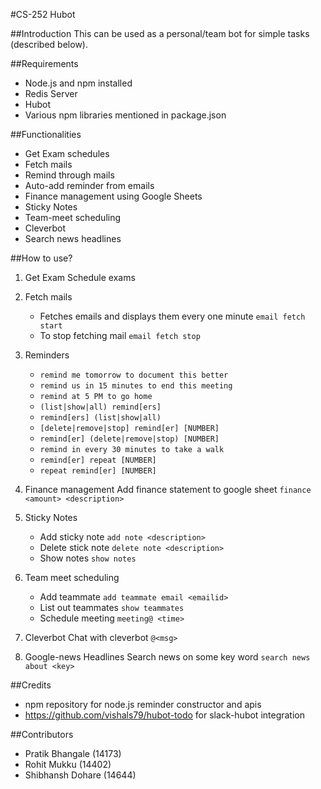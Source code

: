 #CS-252 Hubot

##Introduction
This can be used as a personal/team bot for simple tasks (described below).

##Requirements
- Node.js and npm installed
- Redis Server
- Hubot
- Various npm libraries mentioned in package.json

##Functionalities
- Get Exam schedules
- Fetch mails
- Remind through mails
- Auto-add reminder from emails
- Finance management using Google Sheets
- Sticky Notes
- Team-meet scheduling
- Cleverbot
- Search news headlines

##How to use?
1. Get Exam Schedule
    exams <rollno>

2. Fetch mails
    - Fetches emails and displays them every one minute `email fetch start`
    - To stop fetching mail `email fetch stop`

3. Reminders
    - `remind me tomorrow to document this better`
    - `remind us in 15 minutes to end this meeting`
    - `remind at 5 PM to go home`
    - `(list|show|all) remind[ers]`
    - `remind[ers] (list|show|all)`
    - `[delete|remove|stop] remind[er] [NUMBER]`
    - `remind[er] (delete|remove|stop) [NUMBER]`
    - `remind in every 30 minutes to take a walk`
    - `remind[er] repeat [NUMBER]`
    - `repeat remind[er] [NUMBER]`

4. Finance management
    Add finance statement to google sheet `finance <amount> <description>`

5. Sticky Notes
    - Add sticky note `add note <description>`
    - Delete stick note `delete note <description>`
    - Show notes `show notes`

6. Team meet scheduling
    - Add teammate `add teammate email <emailid>`
    - List out teammates `show teammates`
    - Schedule meeting `meeting@ <time>`

7. Cleverbot
    Chat with cleverbot `@<msg>`

8. Google-news Headlines
    Search news on some key word `search news about <key>`

##Credits
- npm repository for node.js reminder constructor and apis
- https://github.com/vishals79/hubot-todo for slack-hubot integration

##Contributors
- Pratik Bhangale (14173)
- Rohit Mukku (14402)
- Shibhansh Dohare (14644)
